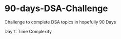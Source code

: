 # 90-days-DSA-Challenge

Challenge to complete DSA topics in hopefully 90 Days

Day 1: Time Complexity
